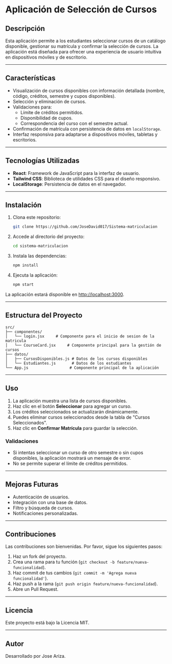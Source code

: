 # Aplicación de Selección de Cursos

## Descripción
Esta aplicación permite a los estudiantes seleccionar cursos de un catálogo disponible, gestionar su matrícula y confirmar la selección de cursos. La aplicación está diseñada para ofrecer una experiencia de usuario intuitiva en dispositivos móviles y de escritorio.

---

## Características
- Visualización de cursos disponibles con información detallada (nombre, código, créditos, semestre y cupos disponibles).
- Selección y eliminación de cursos.
- Validaciones para:
  - Límite de créditos permitidos.
  - Disponibilidad de cupos.
  - Correspondencia del curso con el semestre actual.
- Confirmación de matrícula con persistencia de datos en `localStorage`.
- Interfaz responsiva para adaptarse a dispositivos móviles, tabletas y escritorios.

---

## Tecnologías Utilizadas
- **React**: Framework de JavaScript para la interfaz de usuario.
- **Tailwind CSS**: Biblioteca de utilidades CSS para el diseño responsivo.
- **LocalStorage**: Persistencia de datos en el navegador.

---

## Instalación
1. Clona este repositorio:
   ```bash
   git clone https://github.com/JoseDavid017/Sistema-matriculacion
   ```
2. Accede al directorio del proyecto:
   ```bash
   cd sistema-matriculacion
   ```
3. Instala las dependencias:
   ```bash
   npm install
   ```
4. Ejecuta la aplicación:
   ```bash
   npm start
   ```

La aplicación estará disponible en [http://localhost:3000](http://localhost:3000).

---

## Estructura del Proyecto
```
src/
├── componentes/
│   └── login.jsx     # Componente para el inicio de sesion de la matricula
│   └── CourseCard.jsx     # Componente principal para la gestión de cursos
├── datos/
│   ├── CursosDisponibles.js # Datos de los cursos disponibles
│   └── Estudiantes.js       # Datos de los estudiantes
└── App.js                  # Componente principal de la aplicación
```

---

## Uso
1. La aplicación muestra una lista de cursos disponibles.
2. Haz clic en el botón **Seleccionar** para agregar un curso.
3. Los créditos seleccionados se actualizarán dinámicamente.
4. Puedes eliminar cursos seleccionados desde la tabla de "Cursos Seleccionados".
5. Haz clic en **Confirmar Matrícula** para guardar la selección.

### Validaciones
- Si intentas seleccionar un curso de otro semestre o sin cupos disponibles, la aplicación mostrará un mensaje de error.
- No se permite superar el límite de créditos permitidos.

---

## Mejoras Futuras
- Autenticación de usuarios.
- Integración con una base de datos.
- Filtro y búsqueda de cursos.
- Notificaciones personalizadas.

---

## Contribuciones
Las contribuciones son bienvenidas. Por favor, sigue los siguientes pasos:
1. Haz un fork del proyecto.
2. Crea una rama para tu función (`git checkout -b feature/nueva-funcionalidad`).
3. Haz commit de tus cambios (`git commit -m 'Agrega nueva funcionalidad'`).
4. Haz push a la rama (`git push origin feature/nueva-funcionalidad`).
5. Abre un Pull Request.

---

## Licencia
Este proyecto está bajo la Licencia MIT.

---

## Autor
Desarrollado por Jose Ariza.

